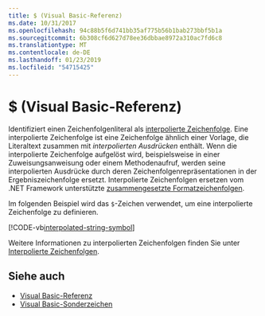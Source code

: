 ```yaml
---
title: $ (Visual Basic-Referenz)
ms.date: 10/31/2017
ms.openlocfilehash: 94c88b5f6d741bb35af775b56b1bab273bbf5b1a
ms.sourcegitcommit: 6b308cf6d627d78ee36dbbae8972a310ac7fd6c8
ms.translationtype: MT
ms.contentlocale: de-DE
ms.lasthandoff: 01/23/2019
ms.locfileid: "54715425"
---
```

# <a name="-visual-basic-reference"></a>$ (Visual Basic-Referenz)

Identifiziert einen Zeichenfolgenliteral als [interpolierte Zeichenfolge](../../programming-guide/language-features/strings/interpolated-strings.md). Eine interpolierte Zeichenfolge ist eine Zeichenfolge ähnlich einer Vorlage, die Literaltext zusammen mit *interpolierten Ausdrücken* enthält. Wenn die interpolierte Zeichenfolge aufgelöst wird, beispielsweise in einer Zuweisungsanweisung oder einem Methodenaufruf, werden seine interpolierten Ausdrücke durch deren Zeichenfolgenrepräsentationen in der Ergebniszeichenfolge ersetzt. Interpolierte Zeichenfolgen ersetzen vom .NET Framework unterstützte [zusammengesetzte Formatzeichenfolgen](../../../standard/base-types/composite-format.md).

Im folgenden Beispiel wird das `$`-Zeichen verwendet, um eine interpolierte Zeichenfolge zu definieren.

[!CODE-vb[interpolated-string-symbol](../../../../samples/snippets/visualbasic/language-reference/special-characters/dollar-sign1.vb)]

Weitere Informationen zu interpolierten Zeichenfolgen finden Sie unter [Interpolierte Zeichenfolgen](../../programming-guide/language-features/strings/interpolated-strings.md).

## <a name="see-also"></a>Siehe auch
- [Visual Basic-Referenz](../index.md)
- [Visual Basic-Sonderzeichen](index.md)
